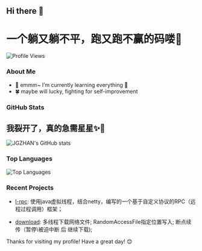 
## Hi there 👋

# 一个躺又躺不平，跑又跑不赢的码喽🐒

![Profile Views](https://komarev.com/ghpvc/?username=JGZHAN&color=brightgreen)

### About Me

- 🌱 emmm~ I’m currently learning everything 🤣
- 🍀 maybe will lucky, fighting for self-improvement

### GitHub Stats

## 我裂开了，真的急需星星✨🤯
![JGZHAN's GitHub stats](https://github-readme-stats.vercel.app/api?username=JGZHAN&show_icons=true&theme=dark)

### Top Languages

![Top Languages](https://github-readme-stats.vercel.app/api/top-langs/?username=JGZHAN&layout=compact&theme=dark)

### Recent Projects

- [l-rpc](https://github.com/JGZHAN/l-rpc): 使用java虚拟线程，结合netty，编写的一个基于自定义协议的RPC（远程过程调用）框架；

- [download](https://github.com/JGZHAN/download): 多线程下载网络文件; RandomAccessFile指定位置写入; 断点续传（暂停\被迫中断 后 继续下载);

Thanks for visiting my profile! Have a great day! 😊
